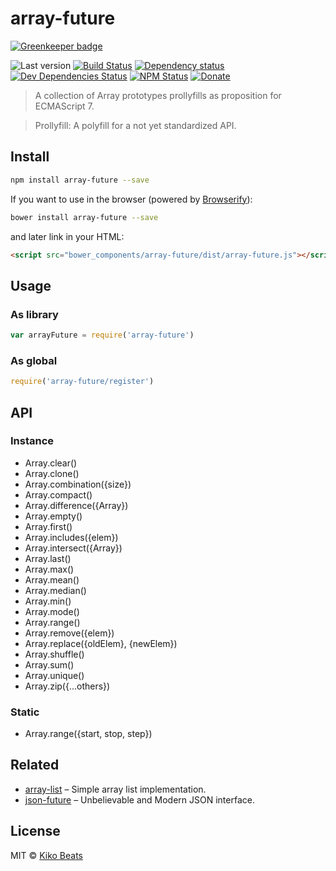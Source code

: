# array-future

[![Greenkeeper badge](https://badges.greenkeeper.io/Kikobeats/array-future.svg)](https://greenkeeper.io/)

![Last version](https://img.shields.io/github/tag/Kikobeats/array-future.svg?style=flat-square)
[![Build Status](http://img.shields.io/travis/Kikobeats/array-future/master.svg?style=flat-square)](https://travis-ci.org/Kikobeats/array-future)
[![Dependency status](http://img.shields.io/david/Kikobeats/array-future.svg?style=flat-square)](https://david-dm.org/Kikobeats/array-future)
[![Dev Dependencies Status](http://img.shields.io/david/dev/Kikobeats/array-future.svg?style=flat-square)](https://david-dm.org/Kikobeats/array-future#info=devDependencies)
[![NPM Status](http://img.shields.io/npm/dm/array-future.svg?style=flat-square)](https://www.npmjs.org/package/array-future)
[![Donate](https://img.shields.io/badge/donate-paypal-blue.svg?style=flat-square)](https://paypal.me/kikobeats)

> A collection of Array prototypes prollyfills as proposition for ECMAScript 7.

> Prollyfill: A polyfill for a not yet standardized API.

## Install

```bash
npm install array-future --save
```

If you want to use in the browser (powered by [Browserify](http://browserify.org/)):

```bash
bower install array-future --save
```

and later link in your HTML:

```html
<script src="bower_components/array-future/dist/array-future.js"></script>
```

## Usage

### As library

```js
var arrayFuture = require('array-future')
```

### As global

```js
require('array-future/register')
```

## API

### Instance

* Array.clear()
* Array.clone()
* Array.combination({size})
* Array.compact()
* Array.difference({Array})
* Array.empty()
* Array.first()
* Array.includes({elem})
* Array.intersect({Array})
* Array.last()
* Array.max()
* Array.mean()
* Array.median()
* Array.min()
* Array.mode()
* Array.range()
* Array.remove({elem})
* Array.replace({oldElem}, {newElem})
* Array.shuffle()
* Array.sum()
* Array.unique()
* Array.zip({...others})

### Static

* Array.range({start, stop, step})

## Related

* [array-list](https://github.com/Kikobeats/array-list) – Simple array list implementation.
* [json-future](https://github.com/Kikobeats/json-future) – Unbelievable and Modern JSON interface.

## License

MIT © [Kiko Beats](http://www.kikobeats.com)
